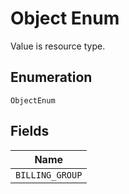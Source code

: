 
# Object Enum

Value is resource type.

## Enumeration

`ObjectEnum`

## Fields

| Name |
|  --- |
| `BILLING_GROUP` |

